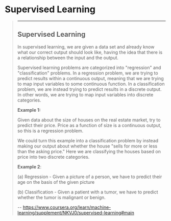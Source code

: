 # Supervised Learning
> 
> * * *
> 
> ## Supervised Learning
> 
> In supervised learning, we are given a data set and already know what our correct output should look like, having the idea that there is a relationship between the input and the output.
> 
> Supervised learning problems are categorized into "regression" and "classification" problems. In a regression problem, we are trying to predict results within a continuous output, meaning that we are trying to map input variables to some continuous function. In a classification problem, we are instead trying to predict results in a discrete output. In other words, we are trying to map input variables into discrete categories.
> 
> **Example 1:**
> 
> Given data about the size of houses on the real estate market, try to predict their price. Price as a function of size is a continuous output, so this is a regression problem.
> 
> We could turn this example into a classification problem by instead making our output about whether the house "sells for more or less than the asking price." Here we are classifying the houses based on price into two discrete categories.
> 
> **Example 2**:
> 
> (a) Regression - Given a picture of a person, we have to predict their age on the basis of the given picture
> 
> (b) Classification - Given a patient with a tumor, we have to predict whether the tumor is malignant or benign.
>
> -- https://www.coursera.org/learn/machine-learning/supplement/NKVJ0/supervised-learning#main
